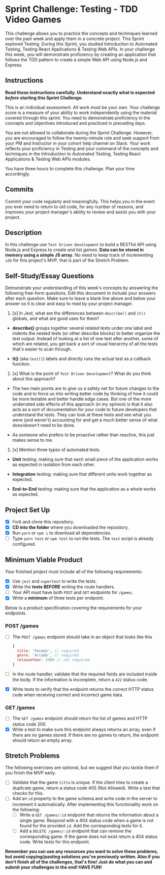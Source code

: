 # Sprint Challenge: Testing - TDD Video Games

This challenge allows you to practice the concepts and techniques learned over the past week and apply them in a concrete project. This Sprint explored Testing. During this Sprint, you studied Introduction to Automated Testing, Testing React Applications & Testing Web APIs. In your challenge this week, you will demonstrate proficiency by creating an application that follows the TDD pattern to create a simple Web API using Node.js and Express.

## Instructions

**Read these instructions carefully. Understand exactly what is expected _before_ starting this Sprint Challenge.**

This is an individual assessment. All work must be your own. Your challenge score is a measure of your ability to work independently using the material covered through this sprint. You need to demonstrate proficiency in the concepts and objectives introduced and practiced in preceding days.

You are not allowed to collaborate during the Sprint Challenge. However, you are encouraged to follow the twenty-minute rule and seek support from your PM and Instructor in your cohort help channel on Slack. Your work reflects your proficiency in Testing and your command of the concepts and techniques in the Introduction to Automated Testing, Testing React Applications & Testing Web APIs modules.

You have three hours to complete this challenge. Plan your time accordingly.

## Commits

Commit your code regularly and meaningfully. This helps you in the event you ever need to return to old code, for any number of reasons, and improves your project manager's ability to review and assist you with your project.

## Description

In this challenge use `Test Driven Development` to build a RESTful API using Node.js and Express to create and list _games_. **Data can be stored in memory using a simple JS array**. No need to keep track of incrementing `id`s for this project's MVP, that is part of the Stretch Problem.

## Self-Study/Essay Questions

Demonstrate your understanding of this week's concepts by answering the following free-form questions. Edit this document to include your answers after each question. Make sure to leave a blank line above and below your answer so it is clear and easy to read by your project manager.

1. [x] In Jest, what are the differences between `describe()` and `it()` globals, and what are good uses for them?

* **describe()** groups together several related tests under one label and indents the nested tests (or other describe blocks) to better organize the test output. Instead of looking at a list of one test after another, some of which are related, you get back a sort of visual hierarchy of all the tests that's easier to scan through.

* **it()** (aka `test()`) labels and directly runs the actual test as a callback function.

1. [x] What is the point of `Test Driven Development`? What do you think about this approach?

* The two main points are to give us a safety net for future changes to the code and to force us into writing better code by thinking of how it could be more testable and better handle edge cases. But one of the more underrated side effects of this approach (in my opinion) is that it also acts as a sort of documentation for your code to future developers that understand the tests. They can look at these tests and see what you were (and weren't) accounting for and get a much better sense of what does/doesn't need to be done.

* As someone who prefers to be proactive rather than reactive, this just makes sense to me.

1. [x] Mention three types of automated tests.

* **Unit** testing: making sure that each small piece of the application works as expected in isolation from each other.

* **Integration** testing: making sure that different units work together as expected.

* **End-to-End** testing: making sure that the application as a whole works as expected.

## Project Set Up

- [x] Fork and clone this repository.
- [x] **CD into the folder** where you downloaded the repository.
- [x] Run `yarn` or `npm i` to download all dependencies.
- [ ] Type `yarn test` or `npm test` to run the tests. The `test` script is already configured.

## Minimum Viable Product

Your finished project must include all of the following requirements:

- [x] Use `jest` and `supertest` to write the tests.
- [x] Write the **tests BEFORE** writing the route handlers.
- [ ] Your API must have both `POST` and `GET` endpoints for `/games`.
- [x] Write a **minimum** of three tests per endpoint.

Below is a product specification covering the requirements for your endpoints.

### POST /games

- [ ] The `POST /games` endpoint should take in an object that looks like this

  ```js
  {
    title: 'Pacman', // required
    genre: 'Arcade', // required
    releaseYear: 1980 // not required
  }
  ```

- [ ] In the route handler, validate that the required fields are included inside the body. If the information is incomplete, return a `422` status code.
- [x] Write tests to verify that the endpoint returns the correct HTTP status code when receiving correct and incorrect game data.

### GET /games

- [ ] The `GET /games` endpoint should return the list of games and HTTP status code 200.
- [x] Write a test to make sure this endpoint always returns an array, even if there are no games stored. If there are no games to return, the endpoint should return an empty array.

## Stretch Problems

The following exercises are optional, but we suggest that you tackle them if you finish the MVP early.

- [ ] Validate that the game `title` is unique. If the client tries to create a duplicate game, return a status code 405 (Not Allowed). Write a test that checks for this.
- [ ] Add an `id` property to the game schema and write code in the server to increment it automatically. After implementing this functionality work on the following:
  - [ ] Write a `GET /games/:id` endpoint that returns the information about a single game. Respond with a 404 status code when a game is not found for the provided `id`. Add the corresponding tests for it.
  - [ ] Add a `DELETE /games/:id` endpoint that can remove the corresponding game. If the game does not exist return a 404 status code. Write tests for this endpoint.

**Remember you can use any resources you want to solve these problems, but avoid copying/pasting solutions you've previously written. Also if you don't finish all of the challenges, that's fine! Just do what you can and submit your challenges in the end! HAVE FUN!**

